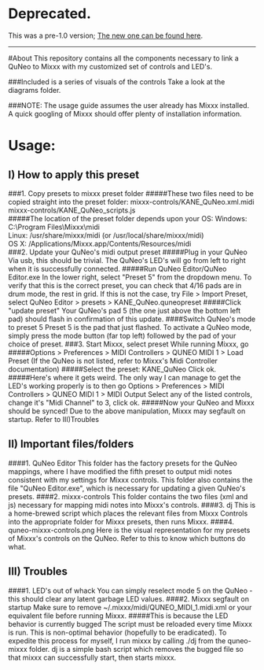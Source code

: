 
# Deprecated.
This was a pre-1.0 version;
[The new one can be found here](https://github.com/wolfbiter/kane-quneo-mixxx).

-------
#About
This repository contains all the components necessary to link a QuNeo to Mixxx with
my customized set of controls and LED's.

###Included is a series of visuals of the controls
Take a look at the diagrams folder.

###NOTE: The usage guide assumes the user already has Mixxx installed.
A quick googling of Mixxx should offer plenty of installation information.

# Usage:
## I) How to apply this preset
###1. Copy presets to mixxx preset folder
#####These two files need to be copied straight into the preset folder:
mixxx-controls/KANE_QuNeo.xml.midi   
mixxx-controls/KANE_QuNeo_scripts.js   
#####The location of the preset folder depends upon your OS:
Windows: C:\Program Files\Mixxx\midi    
Linux: /usr/share/mixxx/midi (or /usr/local/share/mixxx/midi)    
OS X: /Applications/Mixxx.app/Contents/Resources/midi    
###2. Update your QuNeo's midi output preset
#####Plug in your QuNeo
Via usb, this should be trivial. The QuNeo's LED's will go from left to right
when it is successfully connected.
#####Run QuNeo Editor/QuNeo Editor.exe
In the lower right, select "Preset 5" from the dropdown menu. To verify that this is
the correct preset, you can check that 4/16 pads are in drum mode, the rest in grid.
If this is not the case, try
File > Import Preset, select
QuNeo Editor > presets > KANE_QuNeo.quneopreset
#####Click "update preset"
Your QuNeo's pad 5 (the one just above the bottom left pad) should flash in
confirmation of this update.
####Switch QuNeo's mode to preset 5
Preset 5 is the pad that just flashed. To activate a QuNeo mode, simply press the
mode button (far top left) followed by the pad of your choice of preset.
###3. Start Mixxx, select preset
While running Mixxx, go
#####Options > Preferences > MIDI Controllers > QUNEO MIDI 1 > Load Preset
(If the QuNeo is not listed, refer to Mixxx's Midi Controller documentation)
#####Select the preset: KANE_QuNeo
Click ok.
#####Here's where it gets weird.
The only way I can manage to get the LED's working properly is to then go
Options > Preferences > MIDI Controllers > QUNEO MIDI 1 > MIDI Output
Select any of the listed controls, change it's "Midi Channel" to 3, click ok.
#####Now your QuNeo and Mixxx should be synced!
Due to the above manipulation, Mixxx may segfault on startup. Refer to III)Troubles

## II) Important files/folders
####1. QuNeo Editor
This folder has the factory presets for the QuNeo mappings, where I have modified
the fifth preset to output midi notes consistent with my settings for Mixxx controls.
This folder also contains the file "QuNeo Editor.exe", which is necessary for
updating a given QuNeo's presets.
####2. mixxx-controls
This folder contains the two files (xml and js) necessary for mapping midi notes into
Mixxx's controls.
####3. dj
This is a home-brewed script which places the relevant files from Mixxx Controls into
the appropriate folder for Mixxx presets, then runs Mixxx.
####4. quneo-mixxx-controls.png
Here is the visual representation for my presets of Mixxx's controls on the QuNeo.
Refer to this to know which buttons do what.

## III) Troubles
####1. LED's out of whack
You can simply reselect mode 5 on the QuNeo - this should clear any latent garbage
LED values.
####2. Mixxx segfault on startup
Make sure to remove ~/.mixxx/midi/QUNEO_MIDI_1.midi.xml
or your equivalent file before running Mixxx.
#####This is because the LED behavior is currently bugged
The script must be reloaded every time Mixxx is run.
This is non-optimal behavior (hopefully to be eradicated).
To expedite this process for myself, I run mixxx by calling ./dj from the
quneo-mixxx folder. dj is a simple bash script which removes the bugged file so that
mixxx can successfully start, then starts mixxx.